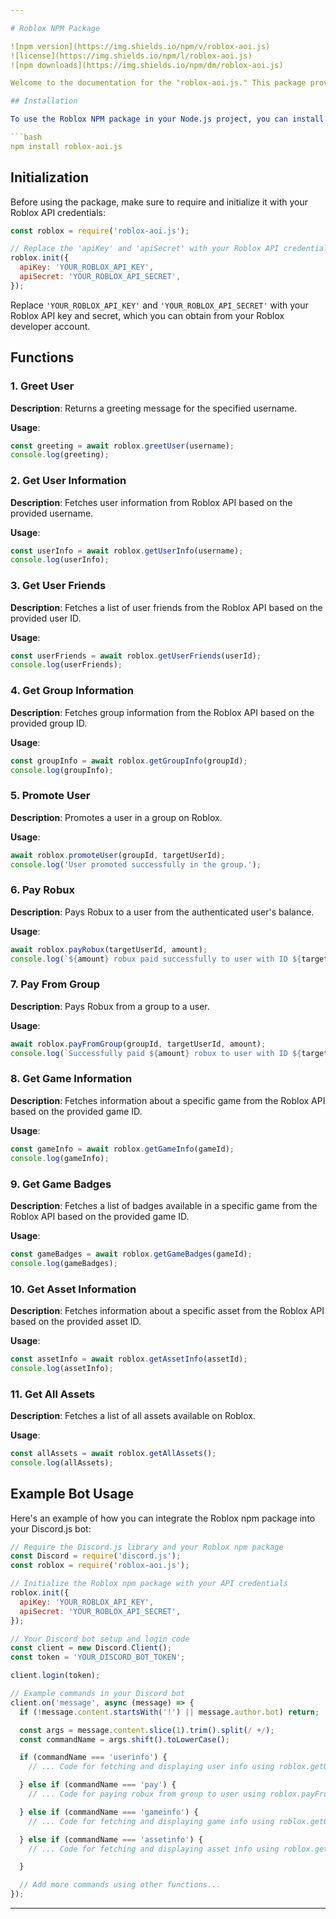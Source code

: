 ```yaml
---

# Roblox NPM Package

![npm version](https://img.shields.io/npm/v/roblox-aoi.js)
![license](https://img.shields.io/npm/l/roblox-aoi.js)
![npm downloads](https://img.shields.io/npm/dm/roblox-aoi.js)

Welcome to the documentation for the "roblox-aoi.js." This package provides a set of functions to interact with the Roblox API and perform various operations related to groups, games, users, and assets.

## Installation

To use the Roblox NPM package in your Node.js project, you can install it via npm:

```bash
npm install roblox-aoi.js
```

## Initialization

Before using the package, make sure to require and initialize it with your Roblox API credentials:

```javascript
const roblox = require('roblox-aoi.js');

// Replace the 'apiKey' and 'apiSecret' with your Roblox API credentials
roblox.init({
  apiKey: 'YOUR_ROBLOX_API_KEY',
  apiSecret: 'YOUR_ROBLOX_API_SECRET',
});
```

Replace `'YOUR_ROBLOX_API_KEY'` and `'YOUR_ROBLOX_API_SECRET'` with your Roblox API key and secret, which you can obtain from your Roblox developer account.

## Functions

### 1. Greet User

**Description**: Returns a greeting message for the specified username.

**Usage**:
```javascript
const greeting = await roblox.greetUser(username);
console.log(greeting);
```

### 2. Get User Information

**Description**: Fetches user information from Roblox API based on the provided username.

**Usage**:
```javascript
const userInfo = await roblox.getUserInfo(username);
console.log(userInfo);
```

### 3. Get User Friends

**Description**: Fetches a list of user friends from the Roblox API based on the provided user ID.

**Usage**:
```javascript
const userFriends = await roblox.getUserFriends(userId);
console.log(userFriends);
```

### 4. Get Group Information

**Description**: Fetches group information from the Roblox API based on the provided group ID.

**Usage**:
```javascript
const groupInfo = await roblox.getGroupInfo(groupId);
console.log(groupInfo);
```

### 5. Promote User

**Description**: Promotes a user in a group on Roblox.

**Usage**:
```javascript
await roblox.promoteUser(groupId, targetUserId);
console.log('User promoted successfully in the group.');
```

### 6. Pay Robux

**Description**: Pays Robux to a user from the authenticated user's balance.

**Usage**:
```javascript
await roblox.payRobux(targetUserId, amount);
console.log(`${amount} robux paid successfully to user with ID ${targetUserId}.`);
```

### 7. Pay From Group

**Description**: Pays Robux from a group to a user.

**Usage**:
```javascript
await roblox.payFromGroup(groupId, targetUserId, amount);
console.log(`Successfully paid ${amount} robux to user with ID ${targetUserId} from the group.`);
```

### 8. Get Game Information

**Description**: Fetches information about a specific game from the Roblox API based on the provided game ID.

**Usage**:
```javascript
const gameInfo = await roblox.getGameInfo(gameId);
console.log(gameInfo);
```

### 9. Get Game Badges

**Description**: Fetches a list of badges available in a specific game from the Roblox API based on the provided game ID.

**Usage**:
```javascript
const gameBadges = await roblox.getGameBadges(gameId);
console.log(gameBadges);
```

### 10. Get Asset Information

**Description**: Fetches information about a specific asset from the Roblox API based on the provided asset ID.

**Usage**:
```javascript
const assetInfo = await roblox.getAssetInfo(assetId);
console.log(assetInfo);
```

### 11. Get All Assets

**Description**: Fetches a list of all assets available on Roblox.

**Usage**:
```javascript
const allAssets = await roblox.getAllAssets();
console.log(allAssets);
```

## Example Bot Usage

Here's an example of how you can integrate the Roblox npm package into your Discord.js bot:

```javascript
// Require the Discord.js library and your Roblox npm package
const Discord = require('discord.js');
const roblox = require('roblox-aoi.js');

// Initialize the Roblox npm package with your API credentials
roblox.init({
  apiKey: 'YOUR_ROBLOX_API_KEY',
  apiSecret: 'YOUR_ROBLOX_API_SECRET',
});

// Your Discord bot setup and login code
const client = new Discord.Client();
const token = 'YOUR_DISCORD_BOT_TOKEN';

client.login(token);

// Example commands in your Discord bot
client.on('message', async (message) => {
  if (!message.content.startsWith('!') || message.author.bot) return;

  const args = message.content.slice(1).trim().split(/ +/);
  const commandName = args.shift().toLowerCase();

  if (commandName === 'userinfo') {
    // ... Code for fetching and displaying user info using roblox.getUserInfo() ...

  } else if (commandName === 'pay') {
    // ... Code for paying robux from group to user using roblox.payFromGroup() ...

  } else if (commandName === 'gameinfo') {
    // ... Code for fetching and displaying game info using roblox.getGameInfo() ...

  } else if (commandName === 'assetinfo') {
    // ... Code for fetching and displaying asset info using roblox.getAssetInfo() ...

  }

  // Add more commands using other functions...
});
```

---
```

